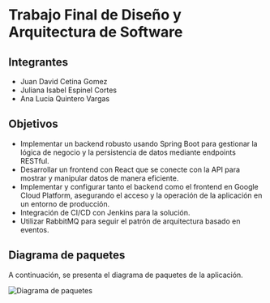 # Trabajo Final de Diseño y Arquitectura de Software

## Integrantes
+ Juan David Cetina Gomez
+ Juliana Isabel Espinel Cortes
+ Ana Lucia Quintero Vargas

## Objetivos
+ Implementar un backend robusto usando Spring Boot para gestionar la lógica de negocio y la persistencia de datos mediante endpoints RESTful.
+ Desarrollar un frontend con React que se conecte con la API para mostrar y manipular datos de manera eficiente.
+ Implementar y configurar tanto el backend como el frontend en Google Cloud Platform, asegurando el acceso y la operación de la aplicación en un entorno de producción.
+ Integración de CI/CD con Jenkins para la solución.
+ Utilizar RabbitMQ para seguir el patrón de arquitectura basado en eventos.


## Diagrama de paquetes

A continuación, se presenta el diagrama de paquetes de la aplicación.

![Diagrama de paquetes](DiagramaPaquetes.jpg)
